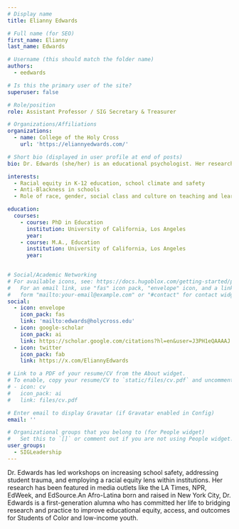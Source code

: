 ```yaml
---
# Display name
title: Elianny Edwards

# Full name (for SEO)
first_name: Elianny
last_name: Edwards

# Username (this should match the folder name)
authors:
  - eedwards

# Is this the primary user of the site?
superuser: false

# Role/position
role: Assistant Professor / SIG Secretary & Treasurer

# Organizations/Affiliations
organizations:
  - name: College of the Holy Cross
    url: 'https://eliannyedwards.com/'

# Short bio (displayed in user profile at end of posts)
bio: Dr. Edwards (she/her) is an educational psychologist. Her research and scholarly expertise include school safety at the intersections of race, class, and gender, the critical wellness and academic outcomes of Student of Color, and culturally relevant and sustaining teaching pedagogy. She is a certified K-6 teacher with over ten years of experience teaching, mentoring, and directing out-of-school-time programming for youth from underserved communities across the country.

interests:
  - Racial equity in K-12 education, school climate and safety
  - Anti-Blackness in schools
  - Role of race, gender, social class and culture on teaching and learning

education:
  courses:
    - course: PhD in Education 
      institution: University of California, Los Angeles
      year: 
    - course: M.A., Education
      institution: University of California, Los Angeles
      year: 
    

# Social/Academic Networking
# For available icons, see: https://docs.hugoblox.com/getting-started/page-builder/#icons
#   For an email link, use "fas" icon pack, "envelope" icon, and a link in the
#   form "mailto:your-email@example.com" or "#contact" for contact widget.
social:
  - icon: envelope
    icon_pack: fas
    link: 'mailto:edwards@holycross.edu'
  - icon: google-scholar
    icon_pack: ai
    link: https://scholar.google.com/citations?hl=en&user=J3PH1eQAAAAJ
  - icon: twitter
    icon_pack: fab
    link: https://x.com/EliannyEdwards

# Link to a PDF of your resume/CV from the About widget.
# To enable, copy your resume/CV to `static/files/cv.pdf` and uncomment the lines below.
# - icon: cv
#   icon_pack: ai
#   link: files/cv.pdf

# Enter email to display Gravatar (if Gravatar enabled in Config)
email: ''

# Organizational groups that you belong to (for People widget)
#   Set this to `[]` or comment out if you are not using People widget.
user_groups:
  - SIGLeadership
---
```


Dr. Edwards has led workshops on increasing school safety, addressing student trauma, and employing a racial equity lens within institutions. Her research has been featured in media outlets like the LA Times, NPR, EdWeek, and EdSource.An Afro-Latina born and raised in New York City, Dr. Edwards is a first-generation alumna who has committed her life to bridging research and practice to improve educational equity, access, and outcomes for Students of Color and low-income youth. 
